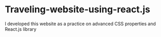 # Traveling-website-using-react.js
I developed this website as a practice on advanced CSS properties and React.js library 
